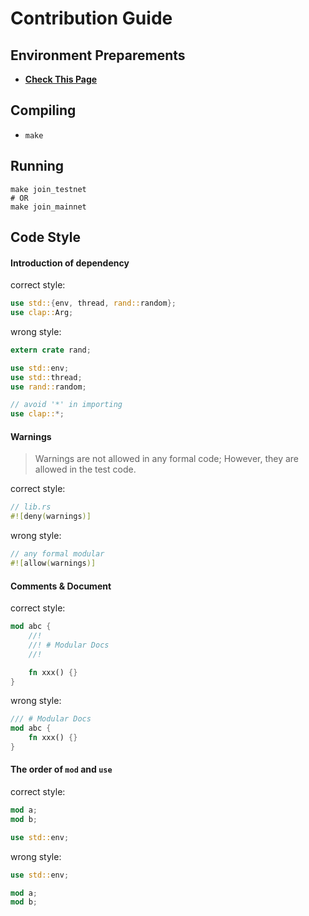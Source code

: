 # Contribution Guide

## Environment Preparements

- [**Check This Page**](./compile_build.md)

## Compiling

- `make`

## Running

```shell
make join_testnet
# OR
make join_mainnet
```

## Code Style

#### Introduction of dependency

correct style:

```rust
use std::{env, thread, rand::random};
use clap::Arg;
```

wrong style:

```rust
extern crate rand;

use std::env;
use std::thread;
use rand::random;

// avoid '*' in importing
use clap::*;
```

#### Warnings

> Warnings are not allowed in any formal code; However, they are allowed in the test code.

correct style:

```rust
// lib.rs
#![deny(warnings)]
```

wrong style:

```rust
// any formal modular
#![allow(warnings)]
```

#### Comments & Document

correct style:

```rust
mod abc {
    //!
    //! # Modular Docs
    //!

    fn xxx() {}
}
```

wrong style:

```rust
/// # Modular Docs
mod abc {
    fn xxx() {}
}
```

#### The order of `mod` and `use`

correct style:

```rust
mod a;
mod b;

use std::env;
```

wrong style:

```rust
use std::env;

mod a;
mod b;
```
